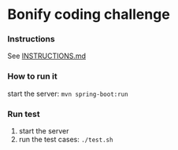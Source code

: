 # Bonify coding challenge

### Instructions

See [INSTRUCTIONS.md](./INSTRUCTIONS.md)

### How to run it

start the server: `mvn spring-boot:run`

### Run test
1) start the server
2) run the test cases: `./test.sh`